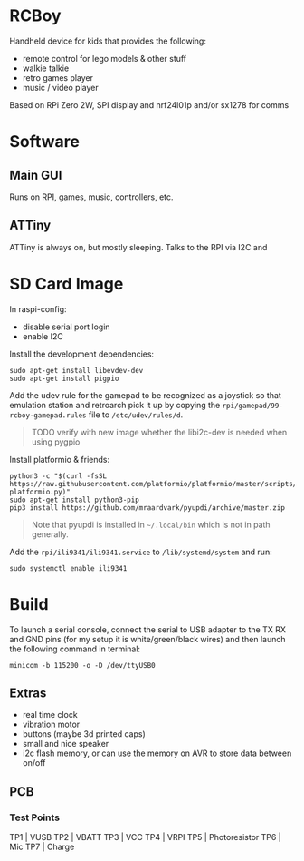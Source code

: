# RCBoy

Handheld device for kids that provides the following:

- remote control for lego models & other stuff
- walkie talkie
- retro games player
- music / video player

Based on RPi Zero 2W, SPI display and nrf24l01p and/or sx1278 for comms

# Software

## Main GUI

Runs on RPI, games, music, controllers, etc. 

## ATTiny

ATTiny is always on, but mostly sleeping. Talks to the RPI via I2C and 


# SD Card Image

In raspi-config:

- disable serial port login
- enable I2C


Install the development dependencies:

    sudo apt-get install libevdev-dev
    sudo apt-get install pigpio

Add the udev rule for the gamepad to be recognized as a joystick so that emulation station and retroarch pick it up by copying the `rpi/gamepad/99-rcboy-gamepad.rules` file to `/etc/udev/rules/d`. 

> TODO verify with new image whether the libi2c-dev is needed when using pygpio

Install platformio & friends:

    python3 -c "$(curl -fsSL https://raw.githubusercontent.com/platformio/platformio/master/scripts/get-platformio.py)"
    sudo apt-get install python3-pip
    pip3 install https://github.com/mraardvark/pyupdi/archive/master.zip

> Note that pyupdi is installed in `~/.local/bin` which is not in path generally.

Add the `rpi/ili9341/ili9341.service` to `/lib/systemd/system` and run:

    sudo systemctl enable ili9341

# Build

To launch a serial console, connect the serial to USB adapter to the TX RX and GND pins (for my setup it is white/green/black wires) and then launch the following command in terminal:

    minicom -b 115200 -o -D /dev/ttyUSB0

## Extras

- real time clock
- vibration motor
- buttons (maybe 3d printed caps)
- small and nice speaker
- i2c flash memory, or can use the memory on AVR to store data between on/off

## PCB

### Test Points

TP1  | VUSB
TP2  | VBATT
TP3  | VCC
TP4  | VRPI
TP5  | Photoresistor 
TP6  | Mic
TP7  | Charge


